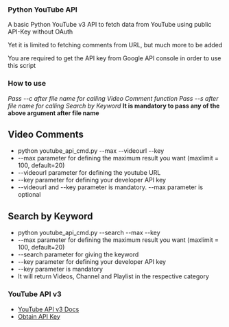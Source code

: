 <h3>Python YouTube API</h3>

A basic Python YouTube v3 API to fetch data from YouTube using public API-Key without OAuth

Yet it is limited to fetching comments from URL, but much more to be added

You are required to get the API key from Google API console in order to use this script

<h3>How to use</h3>

<i>Pass --c after file name for calling Video Comment function</i>
<i>Pass --s after file name for calling Search by Keyword</i>
<b>It is mandatory to pass any of the above argument after file name</b>

<h2>Video Comments</h2>
<ul>
<li>python youtube_api_cmd.py --max --videourl --key </li>
<li>--max parameter for defining the maximum result you want (maxlimit = 100, default=20)</li>
<li>--videourl parameter for defining the youtube URL</li>
<li>--key parameter for defining your developer API key</li>
<li>--videourl and --key parameter is mandatory. --max parameter is optional</li>
</ul>

<h2>Search by Keyword</h2>
<ul>
<li>python youtube_api_cmd.py --search --max --key</li>
<li>--max parameter for defining the maximum result you want (maxlimit = 100, default=20)</li>
<li>--search parameter for giving the keyword</li>
<li>--key parameter for defining your developer API key</li>
<li>--key parameter is mandatory</li>
<li>It will return Videos, Channel and Playlist in the respective category</li>
</ul>

<h3>YouTube API v3</h3>
<ul>
<li><a href="https://developers.google.com/youtube/v3/">YouTube API v3 Docs</a></li>
<li><a href="http://code.google.com/apis/console">Obtain API Key</a></li>
</ul>
